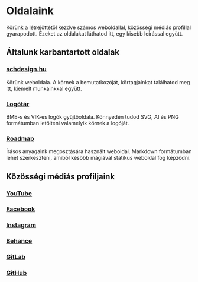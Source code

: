# Oldalaink

Körünk a létrejöttétől kezdve számos weboldallal, közösségi médiás profillal gyarapodott. Ezeket az oldalakat láthatod itt, egy kisebb leírással együtt.

## Általunk karbantartott oldalak

### [schdesign.hu](https://schdesign.hu/)

Körünk weboldala. A körnek a bemutatkozóját, körtagjainkat találhatod meg itt, kiemelt munkáinkkal együtt.

### [Logótár](https://logotar.schdesign.hu/)

BME-s és VIK-es logók gyűjtőoldala. Könnyedén tudod SVG, AI és PNG formátumban letölteni valamelyik körnek a logóját.

### [Roadmap](https://roadmap.schdesign.hu/)

Írásos anyagaink megosztására használt weboldal. Markdown formátumban lehet szerkeszteni, amiből később mágiával statikus weboldal fog képződni.

## Közösségi médiás profiljaink

### [YouTube](https://www.youtube.com/channel/UCrpoUHr-I8VjjLgXUz-AV6Q)

### [Facebook](https://www.facebook.com/schdesignbme/)

### [Instagram](https://www.instagram.com/schdesign.hu/)

### [Behance](https://www.behance.net/wearethesds/)

### [GitLab](https://git.sch.bme.hu/schdesign)

### [GitHub](https://github.com/simonyiszk)
